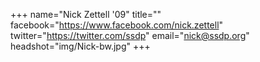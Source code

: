 +++
name="Nick Zettell '09"
title=""
facebook="https://www.facebook.com/nick.zettell"
twitter="https://twitter.com/ssdp"
email="nick@ssdp.org"
headshot="img/Nick-bw.jpg"
+++
